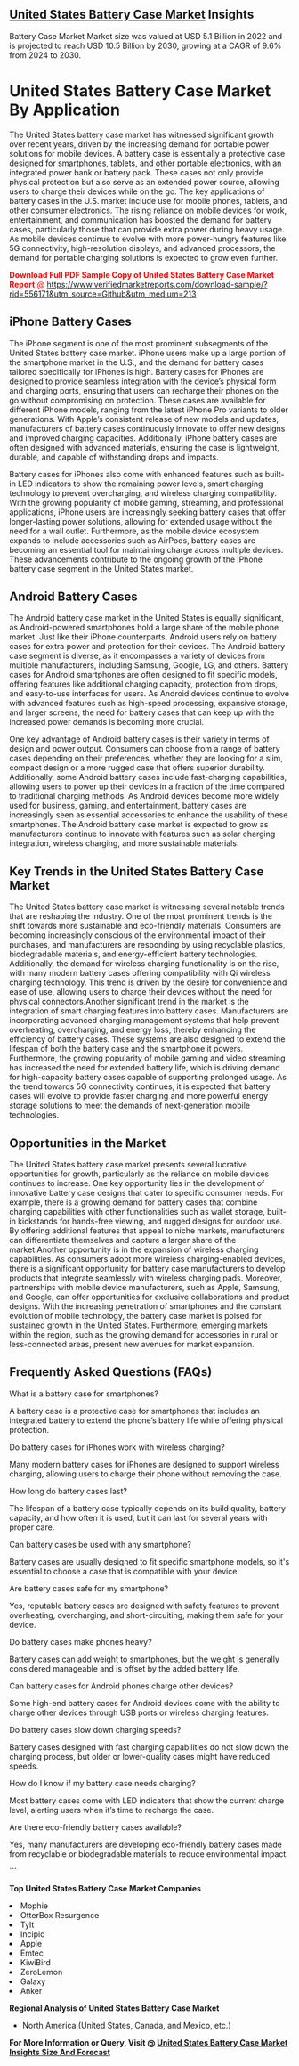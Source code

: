 <h2><a href="https://www.verifiedmarketreports.com/download-sample/?rid=556171&amp;utm_source=Github&amp;utm_medium=213" target="_blank">United States Battery Case Market</a> Insights</h2><p>Battery Case Market Market size was valued at USD 5.1 Billion in 2022 and is projected to reach USD 10.5 Billion by 2030, growing at a CAGR of 9.6% from 2024 to 2030.</p><p><h1>United States Battery Case Market By Application</h1><p>The United States battery case market has witnessed significant growth over recent years, driven by the increasing demand for portable power solutions for mobile devices. A battery case is essentially a protective case designed for smartphones, tablets, and other portable electronics, with an integrated power bank or battery pack. These cases not only provide physical protection but also serve as an extended power source, allowing users to charge their devices while on the go. The key applications of battery cases in the U.S. market include use for mobile phones, tablets, and other consumer electronics. The rising reliance on mobile devices for work, entertainment, and communication has boosted the demand for battery cases, particularly those that can provide extra power during heavy usage. As mobile devices continue to evolve with more power-hungry features like 5G connectivity, high-resolution displays, and advanced processors, the demand for portable charging solutions is expected to grow even further.<p><span class=""><span style="color: #ff0000;"><strong>Download Full PDF Sample Copy of United States Battery Case Market Report</strong> @ </span><a href="https://www.verifiedmarketreports.com/download-sample/?rid=556171&amp;utm_source=Github&amp;utm_medium=213" target="_blank">https://www.verifiedmarketreports.com/download-sample/?rid=556171&amp;utm_source=Github&amp;utm_medium=213</a></span></p></p><h2>iPhone Battery Cases</h2><p>The iPhone segment is one of the most prominent subsegments of the United States battery case market. iPhone users make up a large portion of the smartphone market in the U.S., and the demand for battery cases tailored specifically for iPhones is high. Battery cases for iPhones are designed to provide seamless integration with the device’s physical form and charging ports, ensuring that users can recharge their phones on the go without compromising on protection. These cases are available for different iPhone models, ranging from the latest iPhone Pro variants to older generations. With Apple’s consistent release of new models and updates, manufacturers of battery cases continuously innovate to offer new designs and improved charging capacities. Additionally, iPhone battery cases are often designed with advanced materials, ensuring the case is lightweight, durable, and capable of withstanding drops and impacts.<p>Battery cases for iPhones also come with enhanced features such as built-in LED indicators to show the remaining power levels, smart charging technology to prevent overcharging, and wireless charging compatibility. With the growing popularity of mobile gaming, streaming, and professional applications, iPhone users are increasingly seeking battery cases that offer longer-lasting power solutions, allowing for extended usage without the need for a wall outlet. Furthermore, as the mobile device ecosystem expands to include accessories such as AirPods, battery cases are becoming an essential tool for maintaining charge across multiple devices. These advancements contribute to the ongoing growth of the iPhone battery case segment in the United States market.</p><h2>Android Battery Cases</h2><p>The Android battery case market in the United States is equally significant, as Android-powered smartphones hold a large share of the mobile phone market. Just like their iPhone counterparts, Android users rely on battery cases for extra power and protection for their devices. The Android battery case segment is diverse, as it encompasses a variety of devices from multiple manufacturers, including Samsung, Google, LG, and others. Battery cases for Android smartphones are often designed to fit specific models, offering features like additional charging capacity, protection from drops, and easy-to-use interfaces for users. As Android devices continue to evolve with advanced features such as high-speed processing, expansive storage, and larger screens, the need for battery cases that can keep up with the increased power demands is becoming more crucial.<p>One key advantage of Android battery cases is their variety in terms of design and power output. Consumers can choose from a range of battery cases depending on their preferences, whether they are looking for a slim, compact design or a more rugged case that offers superior durability. Additionally, some Android battery cases include fast-charging capabilities, allowing users to power up their devices in a fraction of the time compared to traditional charging methods. As Android devices become more widely used for business, gaming, and entertainment, battery cases are increasingly seen as essential accessories to enhance the usability of these smartphones. The Android battery case market is expected to grow as manufacturers continue to innovate with features such as solar charging integration, wireless charging, and more sustainable materials.</p><h2>Key Trends in the United States Battery Case Market</h2><p>The United States battery case market is witnessing several notable trends that are reshaping the industry. One of the most prominent trends is the shift towards more sustainable and eco-friendly materials. Consumers are becoming increasingly conscious of the environmental impact of their purchases, and manufacturers are responding by using recyclable plastics, biodegradable materials, and energy-efficient battery technologies. Additionally, the demand for wireless charging functionality is on the rise, with many modern battery cases offering compatibility with Qi wireless charging technology. This trend is driven by the desire for convenience and ease of use, allowing users to charge their devices without the need for physical connectors.Another significant trend in the market is the integration of smart charging features into battery cases. Manufacturers are incorporating advanced charging management systems that help prevent overheating, overcharging, and energy loss, thereby enhancing the efficiency of battery cases. These systems are also designed to extend the lifespan of both the battery case and the smartphone it powers. Furthermore, the growing popularity of mobile gaming and video streaming has increased the need for extended battery life, which is driving demand for high-capacity battery cases capable of supporting prolonged usage. As the trend towards 5G connectivity continues, it is expected that battery cases will evolve to provide faster charging and more powerful energy storage solutions to meet the demands of next-generation mobile technologies.</p><h2>Opportunities in the Market</h2><p>The United States battery case market presents several lucrative opportunities for growth, particularly as the reliance on mobile devices continues to increase. One key opportunity lies in the development of innovative battery case designs that cater to specific consumer needs. For example, there is a growing demand for battery cases that combine charging capabilities with other functionalities such as wallet storage, built-in kickstands for hands-free viewing, and rugged designs for outdoor use. By offering additional features that appeal to niche markets, manufacturers can differentiate themselves and capture a larger share of the market.Another opportunity is in the expansion of wireless charging capabilities. As consumers adopt more wireless charging-enabled devices, there is a significant opportunity for battery case manufacturers to develop products that integrate seamlessly with wireless charging pads. Moreover, partnerships with mobile device manufacturers, such as Apple, Samsung, and Google, can offer opportunities for exclusive collaborations and product designs. With the increasing penetration of smartphones and the constant evolution of mobile technology, the battery case market is poised for sustained growth in the United States. Furthermore, emerging markets within the region, such as the growing demand for accessories in rural or less-connected areas, present new avenues for market expansion.</p><h2>Frequently Asked Questions (FAQs)</h2><p>What is a battery case for smartphones?</p><p>A battery case is a protective case for smartphones that includes an integrated battery to extend the phone’s battery life while offering physical protection.</p><p>Do battery cases for iPhones work with wireless charging?</p><p>Many modern battery cases for iPhones are designed to support wireless charging, allowing users to charge their phone without removing the case.</p><p>How long do battery cases last?</p><p>The lifespan of a battery case typically depends on its build quality, battery capacity, and how often it is used, but it can last for several years with proper care.</p><p>Can battery cases be used with any smartphone?</p><p>Battery cases are usually designed to fit specific smartphone models, so it's essential to choose a case that is compatible with your device.</p><p>Are battery cases safe for my smartphone?</p><p>Yes, reputable battery cases are designed with safety features to prevent overheating, overcharging, and short-circuiting, making them safe for your device.</p><p>Do battery cases make phones heavy?</p><p>Battery cases can add weight to smartphones, but the weight is generally considered manageable and is offset by the added battery life.</p><p>Can battery cases for Android phones charge other devices?</p><p>Some high-end battery cases for Android devices come with the ability to charge other devices through USB ports or wireless charging features.</p><p>Do battery cases slow down charging speeds?</p><p>Battery cases designed with fast charging capabilities do not slow down the charging process, but older or lower-quality cases might have reduced speeds.</p><p>How do I know if my battery case needs charging?</p><p>Most battery cases come with LED indicators that show the current charge level, alerting users when it’s time to recharge the case.</p><p>Are there eco-friendly battery cases available?</p><p>Yes, many manufacturers are developing eco-friendly battery cases made from recyclable or biodegradable materials to reduce environmental impact.</p>```</p><p><strong>Top United States Battery Case Market Companies</strong></p><div data-test-id=""><p><li>Mophie</li><li> OtterBox Resurgence</li><li> Tylt</li><li> Incipio</li><li> Apple</li><li> Emtec</li><li> KiwiBird</li><li> ZeroLemon</li><li> Galaxy</li><li> Anker</li></p><div><strong>Regional Analysis of&nbsp;United States Battery Case Market</strong></div><ul><li dir="ltr"><p dir="ltr">North America&nbsp;(United States, Canada, and Mexico, etc.)</p></li></ul><p><strong>For More Information or Query, Visit @&nbsp;</strong><strong><a href="https://www.verifiedmarketreports.com/product/battery-case-market-size-and-forecast/?utm_source=Github&amp;utm_medium=213" target="_blank">United States Battery Case Market Insights Size And Forecast</a></strong></p></div>
